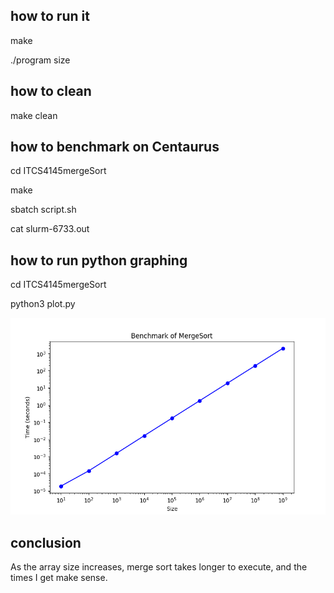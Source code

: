 ## how to run it 

make

./program size

## how to clean 

make clean

## how to benchmark on Centaurus

cd ITCS4145mergeSort

make

sbatch script.sh

cat slurm-6733.out

## how to run python graphing 

cd ITCS4145mergeSort

python3 plot.py

![Alt text](mergeSort.png)

## conclusion

As the array size increases, merge sort takes longer to execute, and the times I get make sense.









